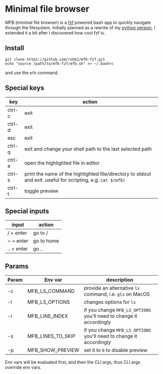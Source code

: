 # Minimal file browser

MFB (minimal file browser) is a [fzf](https://github.com/junegunn/fzf/) powered
bash app to quickly navigate through the filesystem. Initially planned as a
rewrite of my [python version](https://github.com/rohm1/mfb), I extended it a
bit after I discovered how cool fzf is.

## Install

```
git clone https://github.com/rohm1/mfb-fzf.git
echo "source /path/to/mfb-fzf/mfb.sh" >> ~/.bashrc
```
and use the `mfb` command.

## Special keys

| key    | action |
|--------|--------|
| ctrl-c | exit   |
| ctrl-d | exit   |
| esc    | exit   |
| ctrl-q | exit and change your shell path to the last selected path   |
| ctrl-e | open the highlighted file in editor   |
| ctrl-s | print the name of the highlighted file/directory to stdout and exit. useful for scripting, e.g. `cat $(mfb)`  |
| ctrl-t | toggle preview  |

## Special inputs

| input     | action |
|-----------|--------|
| / + enter | go to / |
| ~ + enter | go to home |
| .. + enter | go .. |

## Params

| Param | Env var           | description |
|-------|-------------------|-------------|
| -c    | MFB_LS_COMMAND    | provide an alternative `ls` command, i.e. `gls` on MacOS |
| -l    | MFB_LS_OPTIONS    | changes options for `ls` |
| -i    | MFB_LINE_INDEX    | if you change `MFB_LS_OPTIONS` you'll need to change it accordingly |
| -s    | MFB_LINES_TO_SKIP | if you change `MFB_LS_OPTIONS` you'll need to change it accordingly |
| -p    | MFB_SHOW_PREVIEW  | set it to `0` to disable preview |

Env vars will be evaluated first, and then the CLI args, thus CLI args override env vars.
